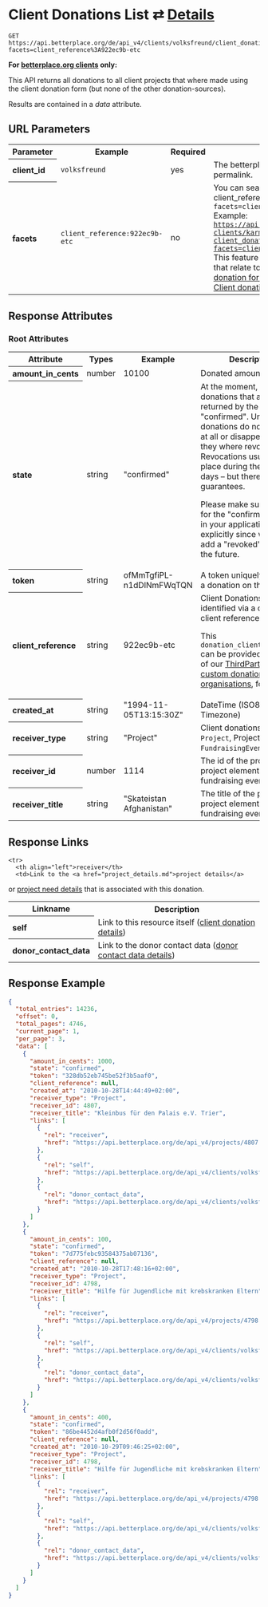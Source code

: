 
# Client Donations List ⇄ [Details](client_donation_details.md)

```Rebol
GET https://api.betterplace.org/de/api_v4/clients/volksfreund/client_donations.json?facets=client_reference%3A922ec9b-etc
```

**For [betterplace.org clients](../README.md#client-api) only:**

This API returns all donations to all client projects that where made using
the client donation form (but none of the other donation-sources).

Results are contained in a *data* attribute.


## URL Parameters

<table>
  <tr>
    <th>Parameter</th>
    <th>Example</th>
    <th>Required</th>
    <th>Description</th>
  </tr>
  <tr>
    <th align="left">client_id</th>
    <td><code>volksfreund</code></td>
    <td>yes</td>
    <td>The betterplace.org-internal client permalink.</td>
  </tr>
  <tr>
    <th align="left">facets</th>
    <td><code>client_reference:922ec9b-etc</code></td>
    <td>no</td>
    <td>You can search for a specific client_reference: <code>?facets=client_reference:54</code>

<br>
Example:
<a href="https://api.betterplace.org/en/api_v4/clients/karmic_minion/client_donations?facets=client_reference:54">
  <code>https://api.betterplace.org/en/api_v4/ clients/karmic_minion/ client_donations?facets=client_reference:54</code>
</a>

<br>
This feature is only used in some cases that relate to the
<a href="../donation_form/third_party_app_donation_form.md">ThirdPartyApp custom donation form for organisations</a>
and the <a href="client_donation_pledges.md">Client donation pledge endpoint</a>.
</td>
  </tr>
</table>


## Response Attributes

### Root Attributes

  <table>
    <tr>
      <th>Attribute</th>
      <th>Types</th>
      <th>Example</th>
      <th>Description</th>
    </tr>
    <tr>
      <th align="left">amount_in_cents</th>
      <td>number</td>
      <td>10100</td>
      <td>Donated amount in cents</td>
    </tr>
    <tr>
      <th align="left">state</th>
      <td>string</td>
      <td>"confirmed"</td>
      <td>At the moment, all donations that are returned by the API are "confirmed".
Unconfirmed donations do not show up at all or disappear after they where revoked.
Revocations usually take place during the first 14 days – but there are no guarantees.

Please make sure to check for the "confirmed" state in your application explicitly since
we might add a "revoked" state in the future.
</td>
    </tr>
    <tr>
      <th align="left">token</th>
      <td>string</td>
      <td>ofMmTgfiPL-n1dDlNmFWqTQN</td>
      <td>A token uniquely identifies a donation on the platform.
</td>
    </tr>
    <tr>
      <th align="left">client_reference</th>
      <td>string</td>
      <td>922ec9b-etc</td>
      <td>Client Donations can be identified via a custom client reference token.

This <code>donation_client_reference</code> can be provided by users of our
<a href="../donation_form/third_party_app_donation_form.md">
ThirdPartyApp custom donation form for organisations</a>, for example.
</td>
    </tr>
    <tr>
      <th align="left">created_at</th>
      <td>string</td>
      <td>"1994-11-05T13:15:30Z"</td>
      <td>DateTime (ISO8601 with Timezone)</td>
    </tr>
    <tr>
      <th align="left">receiver_type</th>
      <td>string</td>
      <td>"Project"</td>
      <td>Client donations may go to <code>Project</code>,
Project <code>Element</code>, <code>FundraisingEvent</code>.
</td>
    </tr>
    <tr>
      <th align="left">receiver_id</th>
      <td>number</td>
      <td>1114</td>
      <td>The id of the project, project element or fundraising event.</td>
    </tr>
    <tr>
      <th align="left">receiver_title</th>
      <td>string</td>
      <td>"Skateistan Afghanistan"</td>
      <td>The title of the project, project element or fundraising event.</td>
    </tr>
  </table>
</table>

## Response Links

<table>
  <tr>
    <th>Linkname</th>
    <th>Description</th>
  </tr>

    <tr>
      <th align="left">receiver</th>
      <td>Link to the <a href="project_details.md">project details</a>
or <a href="need_details.md">project need details</a>
that is associated with this donation.
</td>
    </tr>
    <tr>
      <th align="left">self</th>
      <td>Link to this resource itself
(<a href="client_donation_details.md">client donation details</a>)
</td>
    </tr>
    <tr>
      <th align="left">donor_contact_data</th>
      <td>Link to the donor contact data
(<a href="donor_contact_data_details.md">donor contact data details</a>)
</td>
    </tr>
</table>

## Response Example

```json
{
  "total_entries": 14236,
  "offset": 0,
  "total_pages": 4746,
  "current_page": 1,
  "per_page": 3,
  "data": [
    {
      "amount_in_cents": 1000,
      "state": "confirmed",
      "token": "328db52eb745be52f3b5aaf0",
      "client_reference": null,
      "created_at": "2010-10-28T14:44:49+02:00",
      "receiver_type": "Project",
      "receiver_id": 4807,
      "receiver_title": "Kleinbus für den Palais e.V. Trier",
      "links": [
        {
          "rel": "receiver",
          "href": "https://api.betterplace.org/de/api_v4/projects/4807.json"
        },
        {
          "rel": "self",
          "href": "https://api.betterplace.org/de/api_v4/clients/volksfreund/client_donations/328db52eb745be52f3b5aaf0.json"
        },
        {
          "rel": "donor_contact_data",
          "href": "https://api.betterplace.org/de/api_v4/clients/volksfreund/client_donations/328db52eb745be52f3b5aaf0/donor_contact_data.json"
        }
      ]
    },
    {
      "amount_in_cents": 100,
      "state": "confirmed",
      "token": "7d775febc93584375ab07136",
      "client_reference": null,
      "created_at": "2010-10-28T17:48:16+02:00",
      "receiver_type": "Project",
      "receiver_id": 4798,
      "receiver_title": "Hilfe für Jugendliche mit krebskranken Eltern",
      "links": [
        {
          "rel": "receiver",
          "href": "https://api.betterplace.org/de/api_v4/projects/4798.json"
        },
        {
          "rel": "self",
          "href": "https://api.betterplace.org/de/api_v4/clients/volksfreund/client_donations/7d775febc93584375ab07136.json"
        },
        {
          "rel": "donor_contact_data",
          "href": "https://api.betterplace.org/de/api_v4/clients/volksfreund/client_donations/7d775febc93584375ab07136/donor_contact_data.json"
        }
      ]
    },
    {
      "amount_in_cents": 400,
      "state": "confirmed",
      "token": "86be4452d4afb0f2d56f0add",
      "client_reference": null,
      "created_at": "2010-10-29T09:46:25+02:00",
      "receiver_type": "Project",
      "receiver_id": 4798,
      "receiver_title": "Hilfe für Jugendliche mit krebskranken Eltern",
      "links": [
        {
          "rel": "receiver",
          "href": "https://api.betterplace.org/de/api_v4/projects/4798.json"
        },
        {
          "rel": "self",
          "href": "https://api.betterplace.org/de/api_v4/clients/volksfreund/client_donations/86be4452d4afb0f2d56f0add.json"
        },
        {
          "rel": "donor_contact_data",
          "href": "https://api.betterplace.org/de/api_v4/clients/volksfreund/client_donations/86be4452d4afb0f2d56f0add/donor_contact_data.json"
        }
      ]
    }
  ]
}
```

